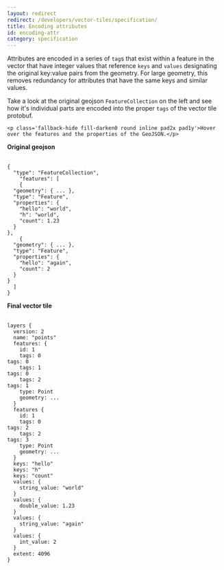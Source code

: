```yaml
---
layout: redirect
redirect: /developers/vector-tiles/specification/
title: Encoding attributes
id: encoding-attr
category: specification
---
```


Attributes are encoded in a series of `tag`s that exist within a feature in the vector that have integer values that reference `keys` and `values` designating the original key:value pairs from the geometry. For large geometry, this removes redundancy for attributes that have the same keys and similar values.

<div id="js-example-encoding" class="js-example clearfix">
  <div class="js-example-header pad2">
    <p>Take a look at the original geojson <code>FeatureCollection</code> on the left and see how it's individual parts are encoded into the proper <code>tags</code> of the vector tile protobuf.</p>

    <p class='fallback-hide fill-darken0 round inline pad2x pad1y'>Hover over the features and the properties of the GeoJSON.</p>
  </div>

  <div class="js-example-body pad2 col12">
    <div class="col6 pad1"><strong>Original geojson</strong><br><br><pre><code>{
  "type": "FeatureCollection",
    "features": [
    <span class='feature' data-feat='1'>{
  "geometry": { ... },
  "type": "Feature",
  "properties": {
    <span class='attr gj' data-attr='1' data-key='hello' data-value='world'>"hello": "world",</span>
    <span class='attr gj' data-attr='2' data-key='h' data-value='world'>"h": "world",</span>
    <span class='attr gj' data-attr='3' data-key='count' data-value='1.23'>"count": 1.23</span>
  }
},</span>
    <span class='feature' data-feat='2'>{
  "geometry": { ... },
  "type": "Feature",
  "properties": {
    <span class='attr gj' data-attr='4' data-key='hello' data-value='again'>"hello": "again",</span>
    <span class='attr gj' data-attr='5' data-key='count' data-value='2'>"count": 2</span>
  }
}</span>
  ]
}
</code></pre></div>
    <div class="col6 pad1"><strong>Final vector tile<br><br></strong><pre><code>layers {
  version: 2
  name: "points"
  <span class='feat' id='feat1'>features: {
    id: 1
    <span class='tagset' id='attr1'><span class='tag-key'>tags: 0</span>
<span class='tag-value'>tags: 0</span></span>
    <span class='tagset' id='attr2'><span class='tag-key'>tags: 1</span>
<span class='tag-value'>tags: 0</span></span>
    <span class='tagset' id='attr3'><span class='tag-key'>tags: 2</span>
<span class='tag-value'>tags: 1</span></span>
    type: Point
    geometry: ...
  }</span>
  <span class='feat' id='feat2'>features {
    id: 1
    <span class='tagset' id='attr4'><span class='tag-key'>tags: 0</span>
<span class='tag-value'>tags: 2</span></span>
    <span class='tagset' id='attr5'><span class='tag-key'>tags: 2</span>
<span class='tag-value'>tags: 3</span></span>
    type: Point
    geometry: ...
  }</span>
  <span class='key' id='key-hello'>keys: "hello"</span>
  <span class='key' id='key-h'>keys: "h"</span>
  <span class='key' id='key-count'>keys: "count"</span>
  <span class='value' id='value-world'>values: {
    string_value: "world"
  }</span>
  <span class='value' id='value-1.23'>values: {
    double_value: 1.23
  }</span>
  <span class='value' id='value-again'>values: {
    string_value: "again"
  }</span>
  <span class='value' id='value-2'>values: {
    int_value: 2
  }</span>
  extent: 4096
}
      
</code></pre></div>
  </div>
</div>